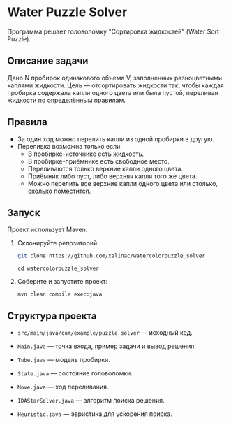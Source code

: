 # Water Puzzle Solver

Программа решает головоломку "Сортировка жидкостей" (Water Sort Puzzle).

## Описание задачи

Дано N пробирок одинакового объема V, заполненных разноцветными каплями жидкости. Цель — отсортировать жидкости так, чтобы каждая пробирка содержала капли одного цвета или была пустой, переливая жидкости по определённым правилам.

## Правила

- За один ход можно перелить капли из одной пробирки в другую.
- Переливка возможна только если:
  - В пробирке-источнике есть жидкость.
  - В пробирке-приёмнике есть свободное место.
  - Переливаются только верхние капли одного цвета.
  - Приёмник либо пуст, либо верхняя капля того же цвета.
  - Можно перелить все верхние капли одного цвета или столько, сколько поместится.

## Запуск

Проект использует Maven.

1. Склонируйте репозиторий:

   ```bash
   git clone https://github.com/xalinac/watercolorpuzzle_solver
   ```
   ```
   cd watercolorpuzzle_solver
   ```

2. Соберите и запустите проект:
   ```
   mvn clean compile exec:java
   ```

## Структура проекта

- `src/main/java/com/example/puzzle_solver` — исходный код.

- `Main.java` — точка входа, пример задачи и вывод решения.

- `Tube.java` — модель пробирки.

- `State.java` — состояние головоломки.

- `Move.java` — ход переливания.

- `IDAStarSolver.java` — алгоритм поиска решения.

- `Heuristic.java` — эвристика для ускорения поиска.
